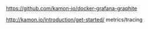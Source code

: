 https://github.com/kamon-io/docker-grafana-graphite

http://kamon.io/introduction/get-started/
metrics/tracing